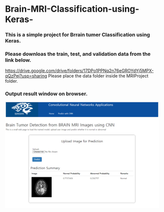 # Brain-MRI-Classification-using-Keras-
### This is a simple project for Brrain tumer Classification using Keras. 
### Please downloas the train, test, and validation data from the link below.
https://drive.google.com/drive/folders/17DPo1PPNq2n76eGROYdYj5MPX-qQzPej?usp=sharing
Please place the data folder inside the MRIProject folder. 
### Output result window on browser. 
![](Brainmri_cnn-master/brainmri.png)

